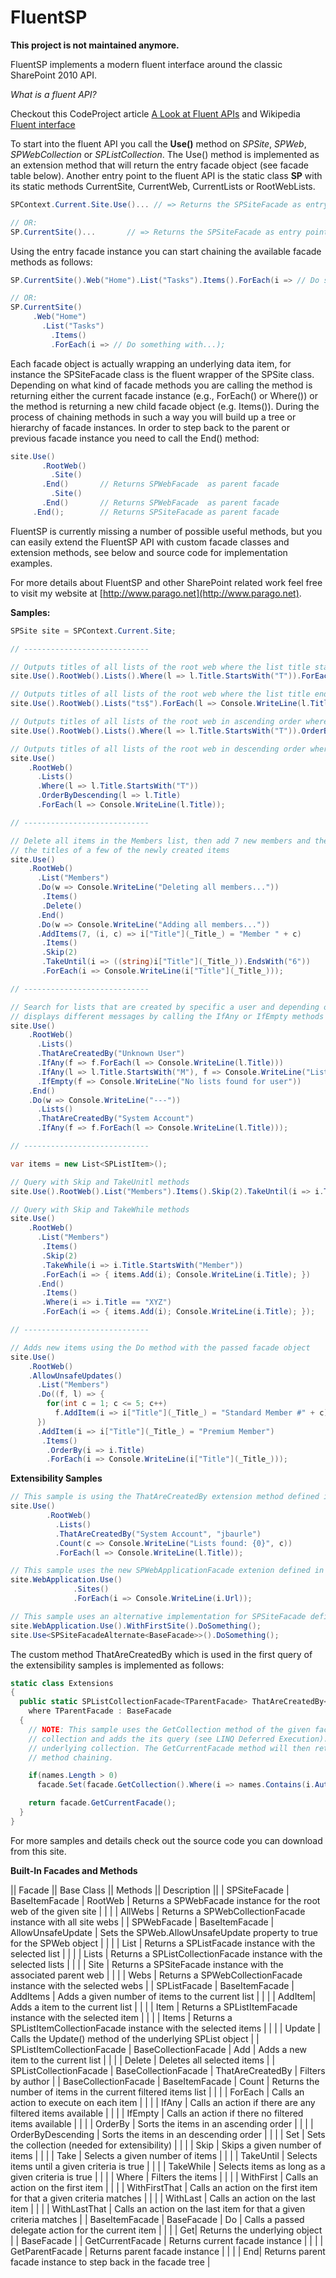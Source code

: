 # FluentSP

**This project is not maintained anymore.**

FluentSP implements a modern fluent interface around the classic SharePoint 2010 API.

_What is a fluent API?_

Checkout this CodeProject article [A Look at Fluent APIs](http://www.codeproject.com/KB/WPF/fluentAPI.aspx) and Wikipedia [Fluent interface](http://en.wikipedia.org/wiki/Fluent_interface)

To start into the fluent API you call the **Use()** method on _SPSite_, _SPWeb_, _SPWebCollection_ or _SPListCollection_. The Use() method is implemented as an extension method that will return the entry facade object (see facade table below). Another entry point to the fluent API is the static class **SP** with its static methods CurrentSite, CurrentWeb, CurrentLists or RootWebLists.

```cs
SPContext.Current.Site.Use()... // => Returns the SPSiteFacade as entry point

// OR:
SP.CurrentSite()...       // => Returns the SPSiteFacade as entry point 
```

Using the entry facade instance you can start chaining the available facade methods as follows: 

```cs
SP.CurrentSite().Web("Home").List("Tasks").Items().ForEach(i => // Do something with the item i of type SPListItem...);

// OR:
SP.CurrentSite()
     .Web("Home")
       .List("Tasks")
         .Items()
         .ForEach(i => // Do something with...);
```

Each facade object is actually wrapping an underlying data item, for instance the SPSiteFacade class is the fluent wrapper of the SPSite class. Depending on what kind of facade methods you are calling the method is returning either the current facade instance (e.g., ForEach() or Where()) or the method is returning a new child facade object (e.g. Items()). During the process of chaining methods in such a way you will build up a tree or hierarchy of facade instances. In order to step back to the parent or previous facade instance you need to call the End() method:

```cs
site.Use()
       .RootWeb()
         .Site()
       .End()		// Returns SPWebFacade  as parent facade
         .Site()
       .End()		// Returns SPWebFacade  as parent facade
     .End();		// Returns SPSiteFacade as parent facade
```

FluentSP is currently missing a number of possible useful methods, but you can easily extend the FluentSP API with custom facade classes and extension methods, see below and source code for implementation examples. 

For more details about FluentSP and other SharePoint related work feel free to visit my website at [http://www.parago.net](http://www.parago.net).

**Samples:**

```cs
SPSite site = SPContext.Current.Site;

// ----------------------------

// Outputs titles of all lists of the root web where the list title starts with T
site.Use().RootWeb().Lists().Where(l => l.Title.StartsWith("T")).ForEach(l => Console.WriteLine(l.Title));

// Outputs titles of all lists of the root web where the list title ends with a ts (using RegEx)
site.Use().RootWeb().Lists("ts$").ForEach(l => Console.WriteLine(l.Title)).Count(out c);

// Outputs titles of all lists of the root web in ascending order where the starts with T
site.Use().RootWeb().Lists().Where(l => l.Title.StartsWith("T")).OrderBy(l => l.Title).ForEach(l => Console.WriteLine(l.Title));

// Outputs titles of all lists of the root web in descending order where the starts with T
site.Use()
    .RootWeb()
      .Lists()
      .Where(l => l.Title.StartsWith("T"))
      .OrderByDescending(l => l.Title)
      .ForEach(l => Console.WriteLine(l.Title));

// ----------------------------

// Delete all items in the Members list, then add 7 new members and then select and output 
// the titles of a few of the newly created items
site.Use()
    .RootWeb()
      .List("Members")
      .Do(w => Console.WriteLine("Deleting all members..."))
       .Items()
       .Delete()
      .End()
      .Do(w => Console.WriteLine("Adding all members..."))
      .AddItems(7, (i, c) => i["Title"](_Title_) = "Member " + c)
       .Items()
       .Skip(2)
       .TakeUntil(i => ((string)i["Title"](_Title_)).EndsWith("6"))
       .ForEach(i => Console.WriteLine(i["Title"](_Title_)));

// ----------------------------

// Search for lists that are created by specific a user and depending on the results
// displays different messages by calling the IfAny or IfEmpty methods
site.Use()
    .RootWeb()
      .Lists()
      .ThatAreCreatedBy("Unknown User")
      .IfAny(f => f.ForEach(l => Console.WriteLine(l.Title)))
      .IfAny(l => l.Title.StartsWith("M"), f => Console.WriteLine("Lists found that starts with M*"))
      .IfEmpty(f => Console.WriteLine("No lists found for user"))
    .End()
    .Do(w => Console.WriteLine("---"))
      .Lists()
      .ThatAreCreatedBy("System Account")
      .IfAny(f => f.ForEach(l => Console.WriteLine(l.Title)));

// ----------------------------

var items = new List<SPListItem>();

// Query with Skip and TakeUnitl methods
site.Use().RootWeb().List("Members").Items().Skip(2).TakeUntil(i => i.Title.EndsWith("5")).ForEach(i => { items.Add(i); Console.WriteLine(i.Title); });

// Query with Skip and TakeWhile methods
site.Use()
    .RootWeb()
      .List("Members")
       .Items()
       .Skip(2)
       .TakeWhile(i => i.Title.StartsWith("Member"))
       .ForEach(i => { items.Add(i); Console.WriteLine(i.Title); })
      .End()
       .Items()
       .Where(i => i.Title == "XYZ")
       .ForEach(i => { items.Add(i); Console.WriteLine(i.Title); });

// ----------------------------

// Adds new items using the Do method with the passed facade object
site.Use()
    .RootWeb()
    .AllowUnsafeUpdates()
      .List("Members")
      .Do((f, l) => {
        for(int c = 1; c <= 5; c++)
          f.AddItem(i => i["Title"](_Title_) = "Standard Member #" + c);
      })
      .AddItem(i => i["Title"](_Title_) = "Premium Member")
       .Items()
        .OrderBy(i => i.Title)
        .ForEach(i => Console.WriteLine(i["Title"](_Title_)));
```

**Extensibility Samples**

```cs
// This sample is using the ThatAreCreatedBy extension method defined in Extensions.cs to show how to extend the fluent API
site.Use()
        .RootWeb()
          .Lists()
          .ThatAreCreatedBy("System Account", "jbaurle")
          .Count(c => Console.WriteLine("Lists found: {0}", c))
          .ForEach(l => Console.WriteLine(l.Title));

// This sample uses the new SPWebApplicationFacade extenion defined in SPwebApplicationFacade.cs to show how to extend the fluent API
site.WebApplication.Use()
              .Sites()
              .ForEach(i => Console.WriteLine(i.Url));

// This sample uses an alternative implementation for SPSiteFacade defined in SPSiteFacadeAlternate.cs to show how to extend the fluent API
site.WebApplication.Use().WithFirstSite().DoSomething();
site.Use<SPSiteFacadeAlternate<BaseFacade>>().DoSomething();
```

The custom method ThatAreCreatedBy which is used in the first query of the extensibility samples is implemented as follows:

```cs
static class Extensions
{
  public static SPListCollectionFacade<TParentFacade> ThatAreCreatedBy<TParentFacade>(this SPListCollectionFacade<TParentFacade> facade, params string[]() names)
    where TParentFacade : BaseFacade
  {
    // NOTE: This sample uses the GetCollection method of the given facade instance to retrieve the current 
    // collection and adds the its query (see LINQ Deferred Execution). The Set method updates the 
    // underlying collection. The GetCurrentFacade method will then return the current facade to allow 
    // method chaining.

    if(names.Length > 0)
      facade.Set(facade.GetCollection().Where(i => names.Contains(i.Author.Name)));

    return facade.GetCurrentFacade();
  }
}
```

For more samples and details check out the source code you can download from this site.

**Built-In Facades and Methods**

|| Facade || Base Class || Methods || Description ||
| SPSiteFacade | BaseItemFacade | RootWeb | Returns a SPWebFacade instance for the root web of the given site |
| | | AllWebs | Returns a SPWebCollectionFacade instance with all site webs |
| SPWebFacade | BaseItemFacade | AllowUnsafeUpdate | Sets the SPWeb.AllowUnsafeUpdate property to true for the SPWeb object |
| | | List | Returns a SPListFacade instance with the selected list |
| | | Lists | Returns a SPListCollectionFacade instance with the selected lists |
| | | Site | Returns a SPSiteFacade instance with the associated parent web |
| | | Webs | Returns a SPWebCollectionFacade instance with the selected webs |
| SPListFacade | BaseItemFacade | AddItems | Adds a given number of items to the current list |
| | | AddItem| Adds a item to the current list |
| | | Item | Returns a SPListItemFacade instance with the selected item |
| | | Items | Returns a SPListItemCollectionFacade instance with the selected items |
| | | Update | Calls the Update() method of the underlying SPList object |
| SPListItemCollectionFacade | BaseCollectionFacade | Add | Adds a new item to the current list |
|  |  | Delete | Deletes all selected items |
| SPListCollectionFacade | BaseCollectionFacade | ThatAreCreatedBy | Filters by author |
| BaseCollectionFacade | BaseItemFacade | Count | Returns the number of items in the current filtered items list |
| | | ForEach | Calls an action to execute on each item |
| | | IfAny | Calls an action if there are any filtered items available |
| | | IfEmpty | Calls an action if there no filtered items available |
| | | OrderBy | Sorts the items in an ascending order |
| | | OrderByDescending | Sorts the items in an descending order |
| | | Set | Sets the collection (needed for extensibility) |
| | | Skip | Skips a given number of items |
| | | Take | Selects a given number of items |
| | | TakeUntil | Selects items until a given criteria is true |
| | | TakeWhile | Selects items as long as a given criteria is true |
| | | Where | Filters the items |
| | | WithFirst | Calls an action on the first item |
| | | WithFirstThat | Calls an action on the first item for that a given criteria matches |
| | | WithLast | Calls an action on the last item |
| | | WithLastThat | Calls an action on the last item for that a given criteria matches |
| BaseItemFacade | BaseFacade | Do | Calls a passed delegate action for the current item |
| | | Get| Returns the underlying object |
| BaseFacade | | GetCurrentFacade | Returns current facade instance |
| | | GetParentFacade | Returns parent facade instance |
| | | End| Returns parent facade instance to step back in the facade tree |
